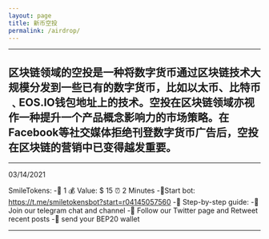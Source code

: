 ```yaml
---
layout: page
title: 新币空投
permalink: /airdrop/
---
```

---

区块链领域的空投是一种将数字货币通过区块链技术大规模分发到一些已有的数字货币，比如以太币、比特币﹑EOS.IO钱包地址上的技术。空投在区块链领域亦视作一种提升一个产品概念影响力的市场策略。在Facebook等社交媒体拒绝刊登数字货币广告后，空投在区块链的营销中已变得越发重要。
---
---
03/14/2021

SmileTokens: 
-💸 1 💰 Value: $ 15     ⏰ 2 Minutes
-🤖Start bot: https://t.me/smiletokensbot?start=r04145057560
-📖 Step-by-step guide:
-🔹️ Join our telegram chat and channel
-🔹️ Follow our Twitter page and Retweet recent posts
-🔹️ send your BEP20 wallet


---
